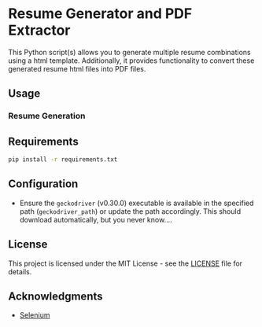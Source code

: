 # Resume Generator and PDF Extractor

This Python script(s) allows you to generate multiple resume combinations using
a html template. Additionally, it provides functionality to convert these
generated resume html files into PDF files.

## Usage

### Resume Generation



## Requirements

```bash
pip install -r requirements.txt
```

## Configuration

- Ensure the `geckodriver` (v0.30.0) executable is available in the specified path
  (`geckodriver_path`) or update the path accordingly. This should download automatically,
  but you never know....

## License

This project is licensed under the MIT License - see the
[LICENSE](LICENSE) file for details.

## Acknowledgments

- [Selenium](https://www.selenium.dev/)
